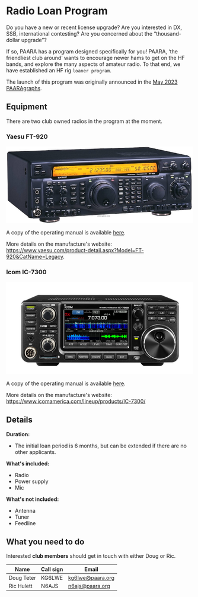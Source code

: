 # Radio Loan Program

Do you have a new or recent license upgrade?  Are you interested in DX, SSB, international contesting? Are you concerned about the “thousand-dollar upgrade”?

If so, PAARA has a program designed specifically for you!  PAARA, ‘the friendliest club around’ wants to encourage newer hams to get on the HF bands, and explore the many aspects of amateur radio. To that end, we have established an HF rig `loaner program`.

The launch of this program was originally announced in the [May 2023 PAARAgraphs](https://docs.google.com/viewer?url=https://github.com/PAARA-org/PAARAgraphs/blob/main/2023/graph0523.pdf?raw=true).

## Equipment

There are two club owned radios in the program at the moment.

### Yaesu FT-920

![ft920](/images/ft920.jpg)

A copy of the operating manual is available [here](https://drive.google.com/file/d/1qSVmbk7bIGjzhuMAuVqFcz5U_pAIjktR/view?usp=sharing).

More details on the manufacture's website: <https://www.yaesu.com/product-detail.aspx?Model=FT-920&CatName=Legacy>.

### Icom IC-7300

![ic7300](/images/ic7300.jpg)

A copy of the operating manual is available [here](https://drive.google.com/file/d/14yXsdchMIMRSkwxDFeqJF3SmSdMPDqwo/view?usp=sharing).

More details on the manufacture's website: <https://www.icomamerica.com/lineup/products/IC-7300/>

## Details

**Duration:**
* The initial loan period is 6 months, but can be extended if there are no other applicants.

**What's included:**
* Radio
* Power supply
* Mic

**What's not included:**
* Antenna
* Tuner
* Feedline

## What you need to do

Interested **club members** should get in touch with either Doug or Ric.

Name       | Call sign | Email
-----------|-----------|-------------------
Doug Teter | KG6LWE    | <kg6lwe@paara.org>
Ric Hulett | N6AJS     | <n6ajs@paara.org> 


